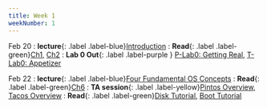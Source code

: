```yaml
---
title: Week 1
weekNumber: 1
---
```


Feb 20
: **lecture**{: .label .label-blue}[Introduction](/sp24/assets/slides/lec01_introduction.pdf)
  : **Read**{: .label .label-green}[Ch1](https://pages.cs.wisc.edu/~remzi/OSTEP/dialogue-threeeasy.pdf), [Ch2](https://pages.cs.wisc.edu/~remzi/OSTEP/intro.pdf)
: **Lab 0 Out**{: .label .label-purple } [P-Lab0: Getting Real](https://pkuflyingpig.gitbook.io/pintos/project-description/lab0-booting), [T-Lab0: Appetizer](https://pku-tacos.pages.dev/lab0-appetizer)

Feb 22
: **lecture**{: .label .label-blue}[Four Fundamental OS Concepts](/sp24/assets/slides/lec02_concepts.pdf)
  : **Read**{: .label .label-green}[Ch6](https://pages.cs.wisc.edu/~remzi/OSTEP/cpu-mechanisms.pdf)
: **TA session**{: .label .label-yellow}[Pintos Overview](/sp24/assets/slides/TA_session1.pdf), [Tacos Overview](/sp24/assets/slides/tacos_TA_session.pdf)
  : **Read**{: .label .label-green}[Disk Tutorial](https://linuxjourney.com/lesson/anatomy-of-a-disk), [Boot Tutorial](https://linuxjourney.com/lesson/boot-process-overview)

